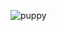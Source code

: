 ![puppy](https://s3.amazonaws.com/cdn-origin-etr.akc.org/wp-content/uploads/2017/11/12231413/Labrador-Retriever-MP.jpg)
